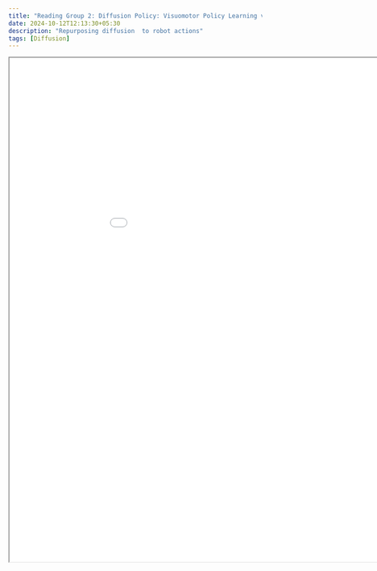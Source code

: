 ```yaml
---
title: "Reading Group 2: Diffusion Policy: Visuomotor Policy Learning via Action Diffusion"
date: 2024-10-12T12:13:30+05:30
description: "Repurposing diffusion  to robot actions"
tags: [Diffusion]
---
```


<iframe src="/Diffusion_policy.pdf"  width="1000" height="1000" height="600px"></iframe>